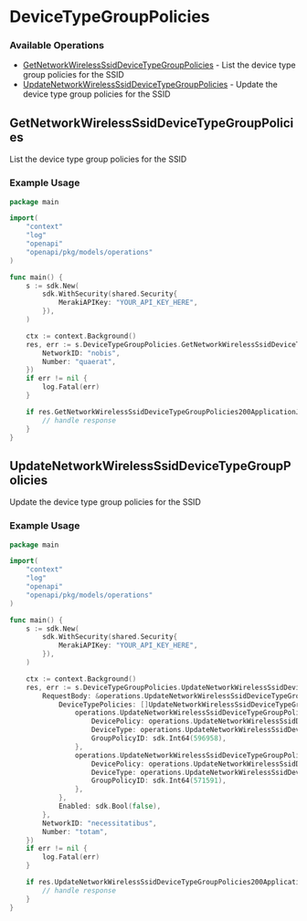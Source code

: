 # DeviceTypeGroupPolicies

### Available Operations

* [GetNetworkWirelessSsidDeviceTypeGroupPolicies](#getnetworkwirelessssiddevicetypegrouppolicies) - List the device type group policies for the SSID
* [UpdateNetworkWirelessSsidDeviceTypeGroupPolicies](#updatenetworkwirelessssiddevicetypegrouppolicies) - Update the device type group policies for the SSID

## GetNetworkWirelessSsidDeviceTypeGroupPolicies

List the device type group policies for the SSID

### Example Usage

```go
package main

import(
	"context"
	"log"
	"openapi"
	"openapi/pkg/models/operations"
)

func main() {
    s := sdk.New(
        sdk.WithSecurity(shared.Security{
            MerakiAPIKey: "YOUR_API_KEY_HERE",
        }),
    )

    ctx := context.Background()
    res, err := s.DeviceTypeGroupPolicies.GetNetworkWirelessSsidDeviceTypeGroupPolicies(ctx, operations.GetNetworkWirelessSsidDeviceTypeGroupPoliciesRequest{
        NetworkID: "nobis",
        Number: "quaerat",
    })
    if err != nil {
        log.Fatal(err)
    }

    if res.GetNetworkWirelessSsidDeviceTypeGroupPolicies200ApplicationJSONObject != nil {
        // handle response
    }
}
```

## UpdateNetworkWirelessSsidDeviceTypeGroupPolicies

Update the device type group policies for the SSID

### Example Usage

```go
package main

import(
	"context"
	"log"
	"openapi"
	"openapi/pkg/models/operations"
)

func main() {
    s := sdk.New(
        sdk.WithSecurity(shared.Security{
            MerakiAPIKey: "YOUR_API_KEY_HERE",
        }),
    )

    ctx := context.Background()
    res, err := s.DeviceTypeGroupPolicies.UpdateNetworkWirelessSsidDeviceTypeGroupPolicies(ctx, operations.UpdateNetworkWirelessSsidDeviceTypeGroupPoliciesRequest{
        RequestBody: &operations.UpdateNetworkWirelessSsidDeviceTypeGroupPoliciesRequestBody{
            DeviceTypePolicies: []UpdateNetworkWirelessSsidDeviceTypeGroupPoliciesRequestBodyDeviceTypePolicies{
                operations.UpdateNetworkWirelessSsidDeviceTypeGroupPoliciesRequestBodyDeviceTypePolicies{
                    DevicePolicy: operations.UpdateNetworkWirelessSsidDeviceTypeGroupPoliciesRequestBodyDeviceTypePoliciesDevicePolicyEnumAllowed,
                    DeviceType: operations.UpdateNetworkWirelessSsidDeviceTypeGroupPoliciesRequestBodyDeviceTypePoliciesDeviceTypeEnumIPhone,
                    GroupPolicyID: sdk.Int64(596958),
                },
                operations.UpdateNetworkWirelessSsidDeviceTypeGroupPoliciesRequestBodyDeviceTypePolicies{
                    DevicePolicy: operations.UpdateNetworkWirelessSsidDeviceTypeGroupPoliciesRequestBodyDeviceTypePoliciesDevicePolicyEnumAllowed,
                    DeviceType: operations.UpdateNetworkWirelessSsidDeviceTypeGroupPoliciesRequestBodyDeviceTypePoliciesDeviceTypeEnumWindows,
                    GroupPolicyID: sdk.Int64(571591),
                },
            },
            Enabled: sdk.Bool(false),
        },
        NetworkID: "necessitatibus",
        Number: "totam",
    })
    if err != nil {
        log.Fatal(err)
    }

    if res.UpdateNetworkWirelessSsidDeviceTypeGroupPolicies200ApplicationJSONObject != nil {
        // handle response
    }
}
```
